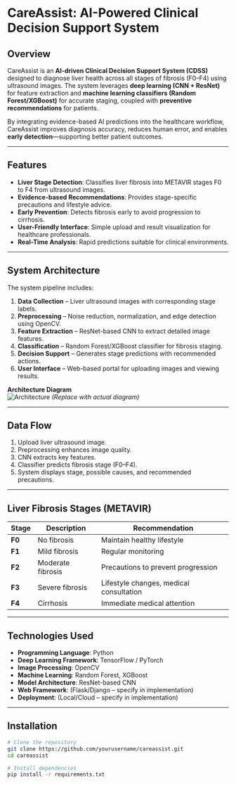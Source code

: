 # CareAssist: AI-Powered Clinical Decision Support System

## Overview
CareAssist is an **AI-driven Clinical Decision Support System (CDSS)** designed to diagnose liver health across all stages of fibrosis (F0–F4) using ultrasound images. The system leverages **deep learning (CNN + ResNet)** for feature extraction and **machine learning classifiers (Random Forest/XGBoost)** for accurate staging, coupled with **preventive recommendations** for patients.

By integrating evidence-based AI predictions into the healthcare workflow, CareAssist improves diagnosis accuracy, reduces human error, and enables **early detection**—supporting better patient outcomes.

---

## Features
- **Liver Stage Detection**: Classifies liver fibrosis into METAVIR stages F0 to F4 from ultrasound images.
- **Evidence-based Recommendations**: Provides stage-specific precautions and lifestyle advice.
- **Early Prevention**: Detects fibrosis early to avoid progression to cirrhosis.
- **User-Friendly Interface**: Simple upload and result visualization for healthcare professionals.
- **Real-Time Analysis**: Rapid predictions suitable for clinical environments.

---

## System Architecture
The system pipeline includes:
1. **Data Collection** – Liver ultrasound images with corresponding stage labels.
2. **Preprocessing** – Noise reduction, normalization, and edge detection using OpenCV.
3. **Feature Extraction** – ResNet-based CNN to extract detailed image features.
4. **Classification** – Random Forest/XGBoost classifier for fibrosis staging.
5. **Decision Support** – Generates stage predictions with recommended actions.
6. **User Interface** – Web-based portal for uploading images and viewing results.

**Architecture Diagram**  
![Architecture](docs/architecture.png) *(Replace with actual diagram)*

---

## Data Flow
1. Upload liver ultrasound image.
2. Preprocessing enhances image quality.
3. CNN extracts key features.
4. Classifier predicts fibrosis stage (F0–F4).
5. System displays stage, possible causes, and recommended precautions.

---

## Liver Fibrosis Stages (METAVIR)
| Stage | Description | Recommendation |
|-------|-------------|----------------|
| **F0** | No fibrosis | Maintain healthy lifestyle |
| **F1** | Mild fibrosis | Regular monitoring |
| **F2** | Moderate fibrosis | Precautions to prevent progression |
| **F3** | Severe fibrosis | Lifestyle changes, medical consultation |
| **F4** | Cirrhosis | Immediate medical attention |

---

## Technologies Used
- **Programming Language**: Python
- **Deep Learning Framework**: TensorFlow / PyTorch
- **Image Processing**: OpenCV
- **Machine Learning**: Random Forest, XGBoost
- **Model Architecture**: ResNet-based CNN
- **Web Framework**: (Flask/Django – specify in implementation)
- **Deployment**: (Local/Cloud – specify in implementation)

---

## Installation
```bash
# Clone the repository
git clone https://github.com/yourusername/careassist.git
cd careassist

# Install dependencies
pip install -r requirements.txt
